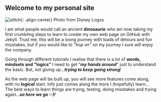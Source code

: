 ## Welcome to my personal site

![stitch]({{site.baseurl}}/assets/images/disney-stitch-7173_disney-logo.png){: .align-center}  Photo from Disney Logos 

I am what people would call an ancient **dinosaurie** who am now taking my first crumbling steps to learn to create my own web page on GitHub with Jekyll.
Trust me, this will be a loong journey with loads of detours and fun misstakes, but if you would like to _"hop on"_ on my journey I sure will enjoy the company. 

Going through different tutorials I realise that there is a lot of **words, mindsets and "logics"** I need to get "**_my hands around_**" just to understand the basic. But, not giving up...**_trying to keep going strong_**!

As the web page will be built up, you will see more features come along, with no **_logical_** start. Info just comes along the more I (hopefully) learn...
The best ways to learn things are trying, testing, doing misstakes and trying again...**_so here we go :-)!_**




